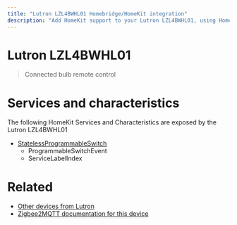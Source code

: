 ```yaml
---
title: "Lutron LZL4BWHL01 Homebridge/HomeKit integration"
description: "Add HomeKit support to your Lutron LZL4BWHL01, using Homebridge, Zigbee2MQTT and homebridge-z2m."
---
```

<!---
This file has been GENERATED using src/docgen/docgen.ts
DO NOT EDIT THIS FILE MANUALLY!
-->
# Lutron LZL4BWHL01
> Connected bulb remote control


# Services and characteristics
The following HomeKit Services and Characteristics are exposed by
the Lutron LZL4BWHL01

* [StatelessProgrammableSwitch](../../action.md)
  * ProgrammableSwitchEvent
  * ServiceLabelIndex


# Related
* [Other devices from Lutron](../index.md#lutron)
* [Zigbee2MQTT documentation for this device](https://www.zigbee2mqtt.io/devices/LZL4BWHL01.html)